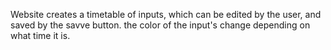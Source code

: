 Website creates a timetable of inputs, which can be edited by the user, and saved by the savve button. the color of the input's change depending on what time it is. 